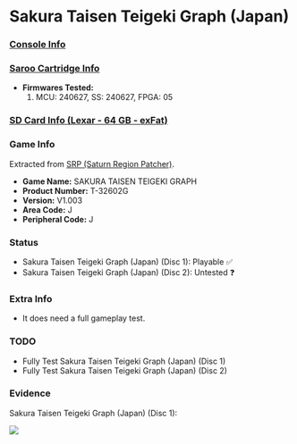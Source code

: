 # Sakura Taisen Teigeki Graph (Japan)

### [Console Info](../../../../../Info/Consoles/VA13/README.md)

### [Saroo Cartridge Info](../../../../../Info/Cartridges/GuangzhouSanStarOnlineShop/1.6/README.md)

- <b>Firmwares Tested:</b>
  1. MCU: 240627, SS: 240627, FPGA: 05

### [SD Card Info (Lexar - 64 GB - exFat)](../../../../../Info/SdCards/Lexar/64GB/exfat/README.md)

### Game Info

Extracted from [SRP (Saturn Region Patcher)](https://segaxtreme.net/resources/saturn-region-patcher.81/download).

- <b>Game Name:</b> SAKURA TAISEN TEIGEKI GRAPH
- <b>Product Number:</b> T-32602G
- <b>Version:</b> V1.003
- <b>Area Code:</b> J
- <b>Peripheral Code:</b> J

### Status

- Sakura Taisen Teigeki Graph (Japan) (Disc 1): Playable :white_check_mark:
- Sakura Taisen Teigeki Graph (Japan) (Disc 2): Untested :question:

### Extra Info

- It does need a full gameplay test.

### TODO

- Fully Test Sakura Taisen Teigeki Graph (Japan) (Disc 1)
- Fully Test Sakura Taisen Teigeki Graph (Japan) (Disc 2)

### Evidence

Sakura Taisen Teigeki Graph (Japan) (Disc 1):

[![](https://img.youtube.com/vi/7Bil5uCp1a4/0.jpg)](https://www.youtube.com/watch?v=7Bil5uCp1a4)
